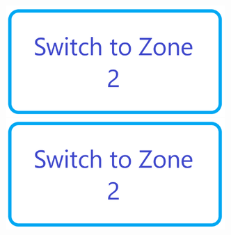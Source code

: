 <a href="https://lb-manual-switch.azurewebsites.net/api/ChangeZone?code=WrdlVQaTF8WZQhYephanclEiRjOdLYw5kvzRdaNNtVL59YK9O19sEw==&ActivateZone=1" target="_blank">
    <img src="https://raw.githubusercontent.com/matousrokos/Azure/master/Templates/Zone-VMs-Manual-Standard-LB/MagicButton.png"/>
</a>

<a href="https://lb-manual-switch.azurewebsites.net/api/ChangeZone?code=WrdlVQaTF8WZQhYephanclEiRjOdLYw5kvzRdaNNtVL59YK9O19sEw==&ActivateZone=2" target="_blank">
    <img src="https://raw.githubusercontent.com/matousrokos/Azure/master/Templates/Zone-VMs-Manual-Standard-LB/MagicButton.png"/>
</a>
